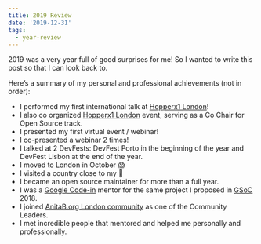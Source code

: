 ```yaml
---
title: 2019 Review
date: '2019-12-31'
tags:
  - year-review
---
```


2019 was a very year full of good surprises for me! So I wanted to write this post so that I can look back to.

Here’s a summary of my personal and professional achievements (not in order):

- I performed my first international talk at [Hopperx1 London](https://community.anitab.org/event/hopperx1-london/)!
- I also co organized [Hopperx1 London](https://community.anitab.org/event/hopperx1-london/) event, serving as a Co Chair for Open Source track.
- I presented my first virtual event / webinar!
- I co-presented a webinar 2 times! 
- I talked at 2 DevFests: DevFest Porto in the beginning of the year and DevFest Lisbon at the end of the year.
- I moved to London in October 😱
- I visited a country close to my 💚
- I became an open source maintainer for more than a full year.
- I was a [Google Code-in](https://codein.withgoogle.com/) mentor for the same project I proposed in [GSoC](https://summerofcode.withgoogle.com/) 2018.
- I joined [AnitaB.org London community](https://community.anitab.org/) as one of the Community Leaders.
- I met incredible people that mentored and helped me personally and professionally.

